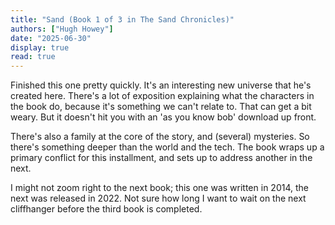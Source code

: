 ```yaml
---
title: "Sand (Book 1 of 3 in The Sand Chronicles)"
authors: ["Hugh Howey"]
date: "2025-06-30"
display: true
read: true
---
```


Finished this one pretty quickly. It's an interesting new universe that he's created here. There's a lot of exposition explaining what the characters in the book do, because it's something we can't relate to. That can get a bit weary. But it doesn't hit you with an 'as you know bob' download up front.

There's also a family at the core of the story, and (several) mysteries. So there's something deeper than the world and the tech. The book wraps up a primary conflict for this installment, and sets up to address another in the next.

I might not zoom right to the next book; this one was written in 2014, the next was released in 2022. Not sure how long I want to wait on the next cliffhanger before the third book is completed.